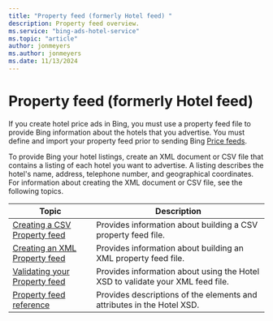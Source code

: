 ```yaml
---
title: "Property feed (formerly Hotel feed) "
description: Property feed overview.
ms.service: "bing-ads-hotel-service"
ms.topic: "article"
author: jonmeyers
ms.author: jonmeyers
ms.date: 11/13/2024
---
```


# Property feed (formerly Hotel feed)

If you create hotel price ads in Bing, you must use a property feed file to provide Bing information about the hotels that you advertise. You must define and import your property feed prior to sending Bing [Price feeds](../transaction-message/transaction-message.md).

To provide Bing your hotel listings, create an XML document or CSV file that contains a listing of each hotel you want to advertise. A listing describes the hotel's name, address, telephone number, and geographical coordinates. For information about creating the XML document or CSV file, see the following topics.

|Topic|Description
|-|-
|[Creating a CSV Property feed](../hotel-feed/create-csv-hotel-feed.md)|Provides information about building a CSV property feed file.
|[Creating an XML Property feed](../hotel-feed/create-hotel-feed.md)|Provides information about building an XML property feed file.
|[Validating your Property feed](../hotel-feed/validate-hotel-feed.md)|Provides information about using the Hotel XSD to validate your XML feed file.
|[Property feed reference](../hotel-feed/reference.md)|Provides descriptions of the elements and attributes in the Hotel XSD.


